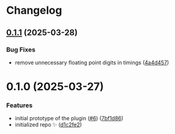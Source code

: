 # Changelog

## [0.1.1](https://github.com/ChristianIvicevic/intl-watcher/compare/0.1.0...0.1.1) (2025-03-28)


### Bug Fixes

* remove unnecessary floating point digits in timings ([4a4d457](https://github.com/ChristianIvicevic/intl-watcher/commit/4a4d4575ea012ae0462f9356eab57472d1572c57))

# 0.1.0 (2025-03-27)


### Features

* initial prototype of the plugin ([#6](https://github.com/ChristianIvicevic/intl-watcher/issues/6)) ([7bf1d86](https://github.com/ChristianIvicevic/intl-watcher/commit/7bf1d86bbb1bc6364ca0d566825d99cbdad7eca4))
* initialized repo ✨ ([d1c2fe2](https://github.com/ChristianIvicevic/intl-watcher/commit/d1c2fe276db306ee97f78071b34e07073cc1a4de))
